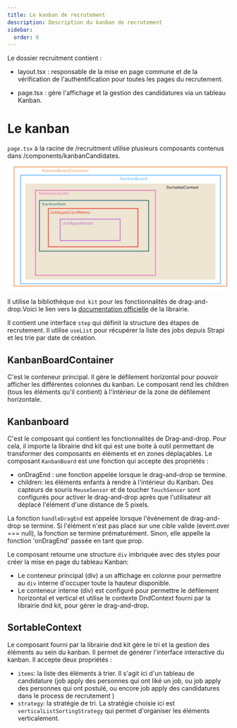 ```yaml
---
title: Le kanban de recrutement
description: Description du kanban de recrutement
sidebar:
  order: 6
---
```


Le dossier recruitment contient :
- layout.tsx : responsable de la mise en page commune et de la vérification de l'authentification pour toutes les pages du recrutement.

- page.tsx : gère l'affichage et la gestion des candidatures via un tableau Kanban.

# Le kanban 
`page.tsx` à la racine de /recruitment utilise plusieurs composants contenus dans /components/kanbanCandidates.
![Kanban Structure](../../../../public/KanbanStructure.png)

Il utilise la bibliothèque `dnd kit` pour les fonctionnalités de drag-and-drop.Voici le lien vers la [documentation officielle](https://dndkit.com/) de la librairie.

Il contient une interface `step` qui définit la structure des étapes de recrutement.
Il utilise `useList`  pour récupérer la liste des jobs depuis Strapi et les trie par date de création.


## KanbanBoardContainer
C'est le conteneur principal. Il gère le défilement horizontal pour pouvoir afficher les différentes colonnes du kanban. Le composant rend les children (tous les éléments qu'il contient) à l'intérieur de la zone de défilement horizontale.


## Kanbanboard 
C'est le composant qui contient les fonctionnalités de Drag-and-drop. Pour cela, il importe la librairie dnd kit qui est une boite à outil permettant de transformer des composants en éléments et en zones déplaçables. 
Le composant `KanbanBoard` est une fonction qui accepte des propriétés :
- onDragEnd : une fonction appelée lorsque le drag-and-drop se termine.
- children: les éléments enfants à rendre à l'intérieur du Kanban.
Des capteurs de souris `MouseSensor` et de toucher `TouchSensor` sont configurés pour activer le drag-and-drop après que l'utilisateur ait déplacé l'élément d'une distance de 5 pixels. 

La fonction `handleDragEnd` est appelée lorsque l'événement de drag-and-drop se termine. Si l'élément n'est pas placé sur une cible valide (event.over === null), la fonction se termine prématurément. Sinon, elle appelle la fonction 'onDragEnd' passée en tant que prop.

Le composant retourne une structure `div` imbriquée avec des styles pour créer la mise en page du tableau Kanban: 
- Le conteneur principal (div) a un affichage en colonne pour permettre au `div` interne d'occuper toute la hauteur disponible.
- Le conteneur interne (div) est configuré pour permettre le défilement horizontal et vertical et utilise le contexte DndContext fourni par la librairie dnd kit,  pour gérer le drag-and-drop.

## SortableContext
Le composant fourni par la librairie dnd kit gère le tri et la gestion des éléments au sein du kanban. Il permet de générer l'interface interactive du kanban.
Il accepte deux propriétés : 
- `items`: la liste des éléments à trier. Il s'agit ici d'un tableau de candidature (job apply des personnes qui ont liké un job, ou job apply des personnes qui ont postulé, ou encore job apply des candidatures dans le process de recrutement )
- `strategy`: la stratégie de tri. La stratégie choisie ici est `verticalListSortingStrategy` qui permet d'organiser les éléments verticalement.

